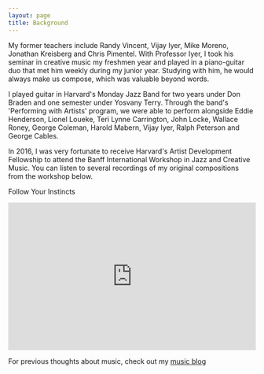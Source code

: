```yaml
---
layout: page
title: Background
---
```


My former teachers include Randy Vincent, Vijay Iyer, Mike Moreno, Jonathan Kreisberg and Chris Pimentel. With Professor Iyer, I took his seminar in creative music my freshmen year and played in a piano-guitar duo that met him weekly during my junior year. Studying with him, he would always make us compose, which was valuable beyond words.

I played guitar in Harvard's Monday Jazz Band for two years under Don Braden and one semester under Yosvany Terry. Through the band's 'Performing with Artists' program, we were able to perform alongside Eddie Henderson, Lionel Loueke, Teri Lynne Carrington, John Locke, Wallace Roney, George Coleman, Harold Mabern, Vijay Iyer, Ralph Peterson and George Cables.

In 2016, I was very fortunate to receive Harvard's Artist Development Fellowship to attend the Banff International Workshop in Jazz and Creative Music. You can listen to several recordings of my original compositions from the workshop below.

Follow Your Instincts

<iframe width="100%" height="300" scrolling="no" frameborder="no" allow="autoplay" src="https://w.soundcloud.com/player/?url=https%3A//api.soundcloud.com/tracks/448114953&color=%23ff5500&auto_play=false&hide_related=false&show_comments=true&show_user=true&show_reposts=false&show_teaser=true&visual=true"></iframe>

For previous thoughts about music, check out my [music blog](https://jglub.wordpress.com)